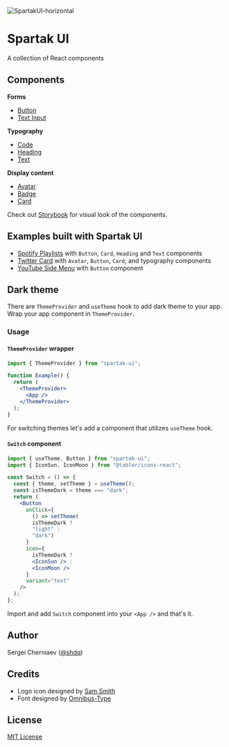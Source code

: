 ![SpartakUI-horizontal](https://user-images.githubusercontent.com/1219618/221339447-230fd4c0-3e3f-4f7c-8c86-e8fef2968930.png)

# Spartak UI

A collection of React components

## Components

**Forms**

- [Button](https://github.com/shdq/spartak-ui/tree/main/components/button#button)
- [Text Input](https://github.com/shdq/spartak-ui/tree/main/components/text-input#text-input)

**Typography**

- [Code](https://github.com/shdq/spartak-ui/tree/main/components/code#code)
- [Heading](https://github.com/shdq/spartak-ui/tree/main/components/heading#heading)
- [Text](https://github.com/shdq/spartak-ui/tree/main/components/text#text)

**Display content**

- [Avatar](https://github.com/shdq/spartak-ui/tree/main/components/avatar#avatar)
- [Badge](https://github.com/shdq/spartak-ui/tree/main/components/badge#badge)
- [Card](https://github.com/shdq/spartak-ui/tree/main/components/card#card)

Check out [Storybook](https://shdq.github.io/spartak-ui/) for visual look of the components.

## Examples built with Spartak UI

- [Spotify Playlists](https://shdq.github.io/spartak-ui/?path=/story/ui-showcase--spotify-playlists) with `Button`, `Card`, `Heading` and `Text` components
- [Twitter Card](https://shdq.github.io/spartak-ui/?path=/story/ui-showcase--twitter-card) with `Avatar`, `Button`, `Card`, and typography components
- [YouTube Side Menu](https://shdq.github.io/spartak-ui/?path=/story/ui-showcase--youtube-menu) with `Button` component

## Dark theme

There are `ThemeProvider` and `useTheme` hook to add dark theme to your app. Wrap your app component in `ThemeProvider`.

### Usage

#### `ThemeProvider` wrapper

```jsx
import { ThemeProvider } from "spartak-ui";

function Example() {
  return (
    <ThemeProvider>
      <App />
    </ThemeProvider>
  );
}
```

For switching themes let's add a component that utilizes `useTheme` hook.

#### `Switch` component

```jsx
import { useTheme, Button } from "spartak-ui";
import { IconSun, IconMoon } from "@tabler/icons-react";

const Switch = () => {
  const { theme, setTheme } = useTheme();
  const isThemeDark = theme === "dark";
  return (
    <Button
      onClick={
        () => setTheme(
        isThemeDark ?
        "light" :
        "dark")
      }
      icon={
        isThemeDark ?
        <IconSun /> :
        <IconMoon />
      }
      variant="text"
    />
  );
};
```

Import and add `Switch` component into your `<App />` and that's it.

## Author

Sergei Cherniaev ([@shdq](https://twitter.com/shdq))

## Credits

- Logo icon designed by [Sam Smith](https://samsmith.name/)
- Font designed by [Omnibus-Type](https://www.omnibus-type.com)

## License

[MIT License](https://github.com/shdq/spartak-ui/blob/main/LICENSE) 
